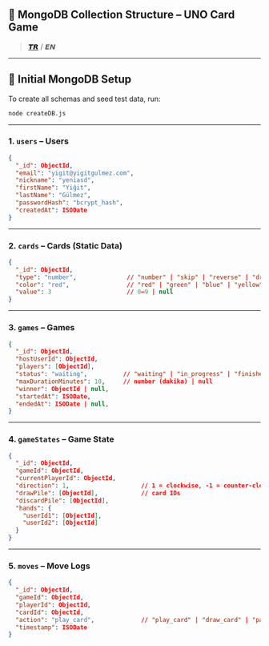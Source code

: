 ## 📁 MongoDB Collection Structure – UNO Card Game

> [𝙏𝙍](./TR.md) / 𝙀𝙉

---

## 🔧 Initial MongoDB Setup

To create all schemas and seed test data, run:

```bash
node createDB.js
```

---

### 1. `users` – Users

```json
{
  "_id": ObjectId,
  "email": "yigit@yigitgulmez.com",
  "nickname": "yeniasd",
  "firstName": "Yiğit",
  "lastName": "Gülmez",
  "passwordHash": "bcrypt_hash",
  "createdAt": ISODate
}
```

---

### 2. `cards` – Cards (Static Data)

```json
{
  "_id": ObjectId,
  "type": "number",              // "number" | "skip" | "reverse" | "draw_two" | "wild" | "wild_draw_four"
  "color": "red",                // "red" | "green" | "blue" | "yellow" | null
  "value": 3                     // 0–9 | null
}
```

---

### 3. `games` – Games

```json
{
  "_id": ObjectId,
  "hostUserId": ObjectId,
  "players": [ObjectId],
  "status": "waiting",          // "waiting" | "in_progress" | "finished"
  "maxDurationMinutes": 10,     // number (dakika) | null
  "winner": ObjectId | null,
  "startedAt": ISODate,
  "endedAt": ISODate | null,
}
```

---

### 4. `gameStates` – Game State

```json
{
  "_id": ObjectId,
  "gameId": ObjectId,
  "currentPlayerId": ObjectId,
  "direction": 1,                    // 1 = clockwise, -1 = counter-clockwise
  "drawPile": [ObjectId],            // card IDs
  "discardPile": [ObjectId],
  "hands": {
    "userId1": [ObjectId],
    "userId2": [ObjectId]
  }
}
```

---

### 5. `moves` – Move Logs

```json
{
  "_id": ObjectId,
  "gameId": ObjectId,
  "playerId": ObjectId,
  "cardId": ObjectId,
  "action": "play_card",             // "play_card" | "draw_card" | "pass"
  "timestamp": ISODate
}
```
